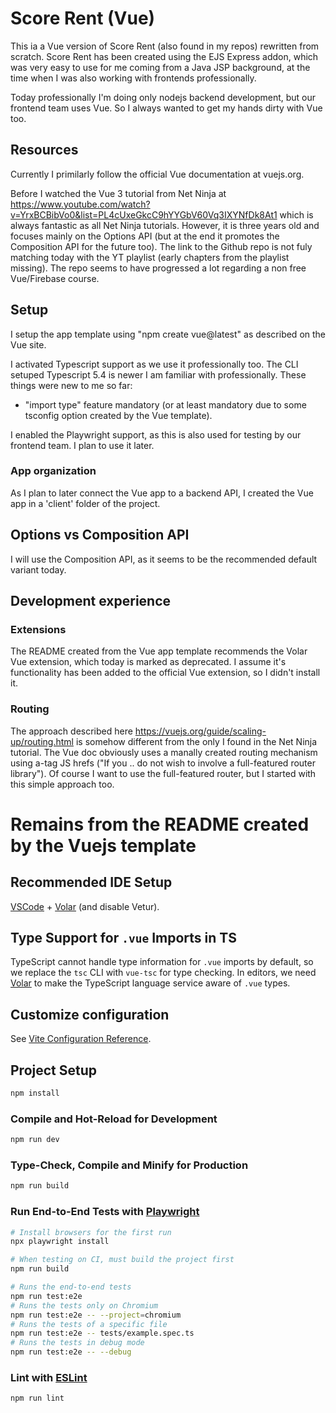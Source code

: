 # Score Rent (Vue)

This ia a Vue version of Score Rent (also found in my repos) rewritten from scratch.
Score Rent has been created using the EJS Express addon, which was very easy to use for me coming from a Java JSP background, at the time when I was also working with frontends professionally.

Today professionally I'm doing only nodejs backend development, but our frontend team uses Vue. So I always wanted to get my hands dirty with Vue too.

## Resources

Currently I primilarly follow the official Vue documentation at vuejs.org.

Before I watched the Vue 3 tutorial from Net Ninja at https://www.youtube.com/watch?v=YrxBCBibVo0&list=PL4cUxeGkcC9hYYGbV60Vq3IXYNfDk8At1 which is always fantastic as all Net Ninja tutorials. However, it is three years old and focuses mainly on the Options API (but at the end it promotes the Composition API for the future too). The link to the Github repo is not fuly matching today with the YT playlist (early chapters from the playlist missing). The repo seems to have progressed a lot regarding a non free Vue/Firebase course.

## Setup

I setup the app template using "npm create vue@latest" as described on the Vue site.

I activated Typescript support as we use it professionally too. The CLI setuped Typescript 5.4 is newer I am familiar with professionally. These things were new to me so far:

- "import type" feature mandatory (or at least mandatory due to some tsconfig option created by the Vue template).

I enabled the Playwright support, as this is also used for testing by our frontend team. I plan to use it later.

### App organization

As I plan to later connect the Vue app to a backend API, I created the Vue app in a 'client' folder of the project.

## Options vs Composition API

I will use the Composition API, as it seems to be the recommended default variant today.

## Development experience

### Extensions

The README created from the Vue app template recommends the Volar Vue extension, which today is marked as deprecated. I assume it's functionality has been added to the official Vue extension, so I didn't install it.

### Routing

The approach described here https://vuejs.org/guide/scaling-up/routing.html is somehow different from the only I found in the Net Ninja tutorial. The Vue doc obviously uses a manally created routing mechanism using a-tag JS hrefs ("If you .. do not wish to involve a full-featured router library"). Of course I want to use the full-featured router, but I started with this simple approach too.

# Remains from the README created by the Vuejs template

## Recommended IDE Setup

[VSCode](https://code.visualstudio.com/) + [Volar](https://marketplace.visualstudio.com/items?itemName=Vue.volar) (and disable Vetur).

## Type Support for `.vue` Imports in TS

TypeScript cannot handle type information for `.vue` imports by default, so we replace the `tsc` CLI with `vue-tsc` for type checking. In editors, we need [Volar](https://marketplace.visualstudio.com/items?itemName=Vue.volar) to make the TypeScript language service aware of `.vue` types.

## Customize configuration

See [Vite Configuration Reference](https://vitejs.dev/config/).

## Project Setup

```sh
npm install
```

### Compile and Hot-Reload for Development

```sh
npm run dev
```

### Type-Check, Compile and Minify for Production

```sh
npm run build
```

### Run End-to-End Tests with [Playwright](https://playwright.dev)

```sh
# Install browsers for the first run
npx playwright install

# When testing on CI, must build the project first
npm run build

# Runs the end-to-end tests
npm run test:e2e
# Runs the tests only on Chromium
npm run test:e2e -- --project=chromium
# Runs the tests of a specific file
npm run test:e2e -- tests/example.spec.ts
# Runs the tests in debug mode
npm run test:e2e -- --debug
```

### Lint with [ESLint](https://eslint.org/)

```sh
npm run lint
```
